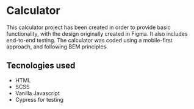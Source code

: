 # Calculator

This calculator project has been created in order to provide basic functionality, with the design originally created in Figma. It also includes end-to-end testing. The calculator was coded using a mobile-first approach, and following BEM principles.

## Tecnologies used
- HTML
- SCSS
- Vanilla Javascript
- Cypress for testing
